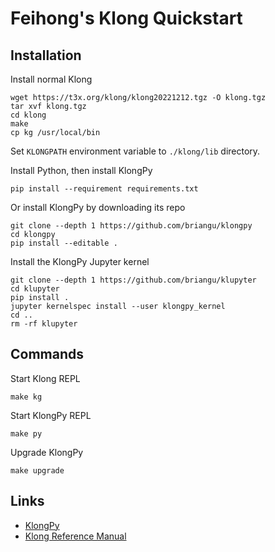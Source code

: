 # Feihong's Klong Quickstart

## Installation

Install normal Klong

    wget https://t3x.org/klong/klong20221212.tgz -O klong.tgz
    tar xvf klong.tgz
    cd klong
    make
    cp kg /usr/local/bin

Set `KLONGPATH` environment variable to `./klong/lib` directory.

Install Python, then install KlongPy
 
    pip install --requirement requirements.txt

Or install KlongPy by downloading its repo

    git clone --depth 1 https://github.com/briangu/klongpy
    cd klongpy
    pip install --editable .

Install the KlongPy Jupyter kernel

    git clone --depth 1 https://github.com/briangu/klupyter
    cd klupyter
    pip install .
    jupyter kernelspec install --user klongpy_kernel
    cd ..
    rm -rf klupyter

## Commands

Start Klong REPL

    make kg

Start KlongPy REPL

    make py

Upgrade KlongPy

    make upgrade

## Links

- [KlongPy](https://github.com/briangu/klongpy)
- [Klong Reference Manual](https://t3x.org/klong/klong-ref.txt.html)

